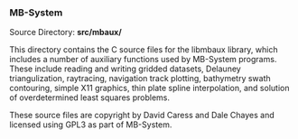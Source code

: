 ### MB-System

Source Directory: **src/mbaux/**

This directory contains the C source files for the libmbaux library, which includes a number of auxiliary functions used by MB-System programs. These include reading and writing gridded datasets, Delauney triangulization, raytracing, navigation track plotting, bathymetry swath contouring, simple X11 graphics, thin plate spline interpolation, and solution of overdetermined least squares problems.

These source files are copyright by David Caress and Dale Chayes and licensed using GPL3 as part of MB-System.

